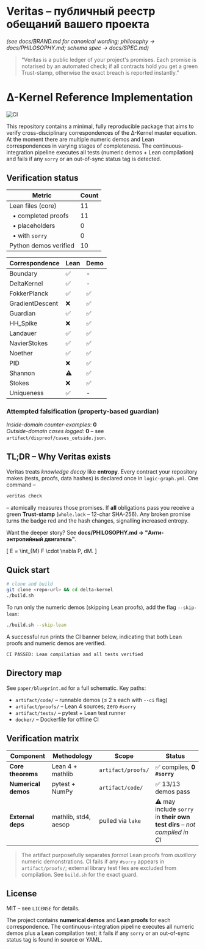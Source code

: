 # Veritas – публичный реестр обещаний вашего проекта  
*(see docs/BRAND.md for canonical wording; philosophy → docs/PHILOSOPHY.md; schema spec → docs/SPEC.md)*

> “Veritas is a public ledger of your project's promises. Each promise is notarised by an automated check; if all contracts hold you get a green Trust-stamp, otherwise the exact breach is reported instantly.”

# Δ-Kernel Reference Implementation

![CI](https://github.com/logicflow/delta/actions/workflows/ci.yml/badge.svg)

This repository contains a minimal, fully reproducible package that aims to verify
cross-disciplinary correspondences of the Δ-Kernel master equation.  At the moment
there are multiple numeric demos and Lean correspondences in varying stages of completeness. The continuous-integration pipeline
executes all tests (numeric demos + Lean compilation) and fails if any `sorry`
or an out-of-sync status tag is detected.

## Verification status
<!-- STATUS-START -->

| Metric | Count |
|--------|-------|
| Lean files (core) | 11 |
| &nbsp; • completed proofs | 11 |
| &nbsp; • placeholders | 0 |
| &nbsp; • with `sorry` | 0 |
| Python demos verified | 10 |

| Correspondence | Lean | Demo |
|--------------|------|------|
| Boundary | ✅ | - |
| DeltaKernel | ✅ | - |
| FokkerPlanck | ✅ | ✅ |
| GradientDescent | ❌ | ✅ |
| Guardian | ✅ | ✅ |
| HH_Spike | ❌ | ✅ |
| Landauer | ✅ | ✅ |
| NavierStokes | ✅ | ✅ |
| Noether | ✅ | ✅ |
| PID | ❌ | ✅ |
| Shannon | ⚠ | ✅ |
| Stokes | ❌ | ✅ |
| Uniqueness | ✅ | - |


### Attempted falsification (property-based guardian)

*Inside-domain counter-examples*: **0**  
*Outside-domain cases logged*: **0** – see `artifact/disproof/cases_outside.json`.

<!-- STATUS-END -->

## TL;DR – Why Veritas exists

Veritas treats *knowledge decay* like **entropy**. Every contract your repository
makes (tests, proofs, data hashes) is declared once in `logic-graph.yml`.
One command –

```bash
veritas check
```

– atomically measures those promises. If **all** obligations pass you receive a
green **Trust-stamp** (`whole.lock` – 12-char SHA-256). Any broken promise turns the
badge red and the hash changes, signalling increased entropy.

Want the deeper story? See **docs/PHILOSOPHY.md → "Анти-энтропийный двигатель"**.

\[
E = \int_{M} F \cdot \nabla P\, dM.
\]

## Quick start

```bash
# clone and build
git clone <repo-url> && cd delta-kernel
./build.sh
```

To run only the numeric demos (skipping Lean proofs), add the flag `--skip-lean`:

```bash
./build.sh --skip-lean
```

A successful run prints the CI banner below, indicating that both Lean proofs and numeric demos are verified.

```
CI PASSED: Lean compilation and all tests verified
```

## Directory map

See `paper/blueprint.md` for a full schematic. Key paths:

* `artifact/code/` – runnable demos (≤ 2 s each with `--ci` flag)
* `artifact/proofs/` – Lean 4 sources; zero `#sorry`
* `artifact/tests/` – pytest + Lean test runner
* `docker/` – Dockerfile for offline CI

## Verification matrix

| Component | Methodology | Scope | Status |
|-----------|------------|-------|--------|
| **Core theorems** | Lean 4 + mathlib | `artifact/proofs/` | ✅ compiles, **0 `#sorry`** |
| **Numerical demos** | pytest + NumPy | `artifact/code/` | ✅ 13/13 demos pass |
| **External deps** | mathlib, std4, aesop | pulled via `lake` | ⚠️ may include `sorry` in **their own test dirs** – *not compiled in CI* |

> The artifact purposefully separates *formal* Lean proofs from *auxiliary* numeric demonstrations.  CI fails if any `#sorry` appears in `artifact/proofs/`; external library test files are excluded from compilation.  See `build.sh` for the exact guard.

## License

MIT – see `LICENSE` for details. 

The project contains **numerical demos** and **Lean proofs** for each correspondence.
The continuous-integration pipeline executes all numeric demos plus a Lean compilation test; it fails if any
`sorry` or an out-of-sync status tag is found in source or YAML. 